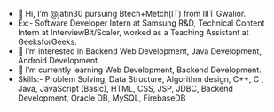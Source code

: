 - 👋 Hi, I’m @jatin30 pursuing Btech+Metch(IT) from IIIT Gwalior.
- Ex:- Software Developer Intern at Samsung R&D, Technical Content Intern at InterviewBit/Scaler, worked as a Teaching Assistant at GeeksforGeeks.  
- 👀 I’m interested in Backend Web Development, Java Development, Android Development.
- 🌱 I’m currently learning Web Development, Backend Development.
- Skills:- Problem Solving, Data Structure, Algorithm design, C++, C , Java, JavaScript (Basic), HTML, CSS, JSP, JDBC, Backend Development, Oracle DB, MySQL, FirebaseDB

<!---
jatin30/jatin30 is a ✨ special ✨ repository because its `README.md` (this file) appears on your GitHub profile.
You can click the Preview link to take a look at your changes.
--->

